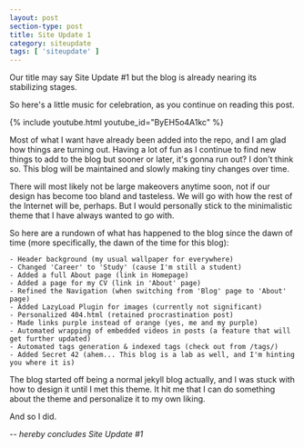 ```yaml
---
layout: post
section-type: post
title: Site Update 1
category: siteupdate
tags: [ 'siteupdate' ]
---
```


Our title may say Site Update #1 but the blog is already nearing its stabilizing stages.

So here's a little music for celebration, as you continue on reading this post.

{% include youtube.html youtube_id="ByEH5o4A1kc" %}

Most of what I want have already been added into the repo, and I am glad how things are turning out. Having a lot of fun as I continue to find new things to add to the blog but sooner or later, it's gonna run out? I don't think so. This blog will be maintained and slowly making tiny changes over time.

There will most likely not be large makeovers anytime soon, not if our design has become too bland and tasteless. We will go with how the rest of the Internet will be, perhaps. But I would personally stick to the minimalistic theme that I have always wanted to go with.

So here are a rundown of what has happened to the blog since the dawn of time (more specifically, the dawn of the time for this blog):

<pre><code data-trim class="plaintext">- Header background (my usual wallpaper for everywhere)
- Changed 'Career' to 'Study' (cause I'm still a student)
- Added a full About page (link in Homepage)
- Added a page for my CV (link in 'About' page)
- Refined the Navigation (when switching from 'Blog' page to 'About' page)
- Added LazyLoad Plugin for images (currently not significant)
- Personalized 404.html (retained procrastination post)
- Made links purple instead of orange (yes, me and my purple)
- Automated wrapping of embedded videos in posts (a feature that will get further updated)
- Automated tags generation & indexed tags (check out from /tags/)
- Added Secret 42 (ahem... This blog is a lab as well, and I'm hinting you where it is)
</code></pre>

The blog started off being a normal jekyll blog actually, and I was stuck with how to design it until I met this theme. It hit me that I can do something about the theme and personalize it to my own liking.

And so I did.

*-- hereby concludes Site Update #1*